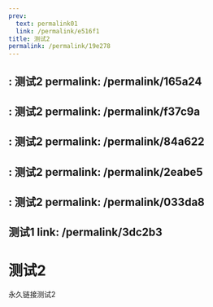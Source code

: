```yaml
---
prev:
  text: permalink01
  link: /permalink/e516f1
title: 测试2
permalink: /permalink/19e278
---
```


: 测试2
permalink: /permalink/165a24
---

: 测试2
permalink: /permalink/f37c9a
---

: 测试2
permalink: /permalink/84a622
---

: 测试2
permalink: /permalink/2eabe5
---

: 测试2
permalink: /permalink/033da8
---

 测试1
  link: /permalink/3dc2b3
---
# 测试2

永久链接测试2

